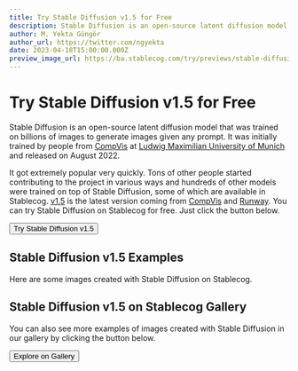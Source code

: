 ```yaml
---
title: Try Stable Diffusion v1.5 for Free
description: Stable Diffusion is an open-source latent diffusion model that was trained on billions of images to generate images given any prompt. Try it on Stablecog for free.
author: M. Yekta Güngör
author_url: https://twitter.com/ngyekta
date: 2023-04-18T15:00:00.000Z
preview_image_url: https://ba.stablecog.com/try/previews/stable-diffusion.jpg
---
```


<script>
  import Button from '$components/buttons/Button.svelte'
  import DocImage from '$components/docs/DocImage.svelte'
</script>

# Try Stable Diffusion v1.5 for Free

Stable Diffusion is an open-source latent diffusion model that was trained on billions of images to generate images given any prompt. It was initially trained by people from [CompVis](https://github.com/CompVis) at [Ludwig Maximilian University of Munich](https://www.lmu.de/en/) and released on August 2022.

It got extremely popular very quickly. Tons of other people started contributing to the project in various ways and hundreds of other models were trained on top of Stable Diffusion, some of which are available in Stablecog. [v1.5](https://huggingface.co/runwayml/stable-diffusion-v1-5) is the latest version coming from [CompVis](https://github.com/CompVis) and [Runway](https://runwayml.com/). You can try Stable Diffusion on Stablecog for free. Just click the button below.

<Button class="mt-4" href="https://stablecog.com/generate/?mi=048b4aa3-5586-47ed-900f-f4341c96bdb2&adv=true" target="_blank">
Try Stable Diffusion v1.5
</Button>

## Stable Diffusion v1.5 Examples

Here are some images created with Stable Diffusion on Stablecog.

<DocImage src="https://ba.stablecog.com/guide/models/stable-diffusion-1-5.jpg" alt="Stable Diffusion Examples" width="2560" height="4372"/>

## Stable Diffusion v1.5 on Stablecog Gallery

You can also see more examples of images created with Stable Diffusion in our gallery by clicking the button below.

<Button class="mt-4" href="https://stablecog.com/gallery?mi=048b4aa3-5586-47ed-900f-f4341c96bdb2" target="_blank">
  Explore on Gallery
</Button>
